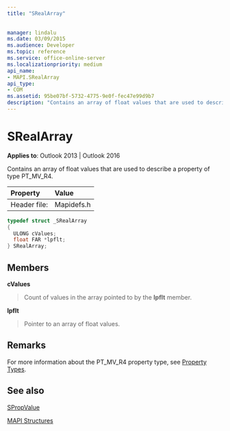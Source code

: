 ```yaml
---
title: "SRealArray"
 
 
manager: lindalu
ms.date: 03/09/2015
ms.audience: Developer
ms.topic: reference
ms.service: office-online-server
ms.localizationpriority: medium
api_name:
- MAPI.SRealArray
api_type:
- COM
ms.assetid: 95be07bf-5732-4775-9e0f-fec47e99d9b7
description: "Contains an array of float values that are used to describe a property of type PT_MV_R4."
---
```


# SRealArray

  
  
**Applies to**: Outlook 2013 | Outlook 2016 
  
Contains an array of float values that are used to describe a property of type PT_MV_R4. 
  
|Property |Value |
|:-----|:-----|
|Header file:  <br/> |Mapidefs.h  <br/> |
   
```cpp
typedef struct _SRealArray
{
  ULONG cValues;
  float FAR *lpflt;
} SRealArray;

```

## Members

 **cValues**
  
> Count of values in the array pointed to by the **lpflt** member. 
    
 **lpflt**
  
> Pointer to an array of float values.
    
## Remarks

For more information about the PT_MV_R4 property type, see [Property Types](property-types.md).
  
## See also



[SPropValue](spropvalue.md)


[MAPI Structures](mapi-structures.md)

